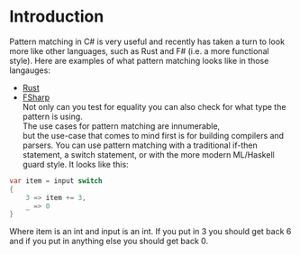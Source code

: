 ﻿# Introduction

Pattern matching in C# is very useful and recently
has taken a turn to look more like other languages, such as
Rust and F# (i.e. a more functional style).
Here are examples of what pattern matching looks like in those langauges:  
- [Rust](https://doc.rust-lang.org/book/ch18-03-pattern-syntax.html)
- [FSharp](https://docs.microsoft.com/en-us/dotnet/fsharp/language-reference/pattern-matching)  
Not only can you test for equality you can also check
for what type the pattern is using.  
The use cases for pattern matching are innumerable,  
but the use-case that comes to mind first is for
building compilers and parsers.
You can use pattern matching with a traditional
if-then statement, a switch statement, or with
the more modern ML/Haskell guard style.
It looks like this:
```c#
var item = input switch 
{
    3 => item += 3,
    _ => 0
}
```
Where item is an int and input is an int.
If you put in 3 you should get back 6 and if
you put in anything else you 
should get back 0.

